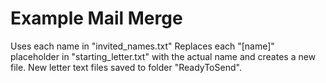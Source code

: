 # Example Mail Merge
Uses each name in "invited_names.txt"
Replaces each "[name]" placeholder in "starting_letter.txt" with the actual name and creates a new file.
New letter text files saved to folder "ReadyToSend".
